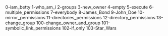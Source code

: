 0-iam_betty
1-who_am_i 
2-groups 
3-new_owner 
4-empty 
5-execute 
6-multiple_permissions 
7-everybody 
8-James_Bond 
9-John_Doe 
10-mirror_permissions 
11-directories_permissions 
12-directory_permissions 
13-change_group
100-change_owner_and_group 
101-symbolic_link_permissions 
102-if_only 
103-Star_Wars
